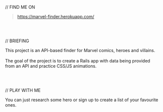 // FIND ME ON
> https://marvel-finder.herokuapp.com/

<br>
<br>

// BRIEFING

This project is an API-based finder for Marvel comics, heroes and villains. 
<br><br>
The goal of the project is to create a Rails app with data being provided from an API and practice CSS/JS animations. 

<br>
<br>

// PLAY WITH ME

You can just research some hero or sign up to create a list of your favourite ones.
